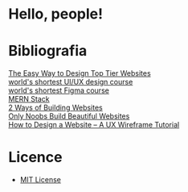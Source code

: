 # Hello, people!

# Bibliografia 

<a href="https://www.youtube.com/watch?v=qyomWr_C_jA&t=612s">The Easy Way to Design Top Tier Websites</a><br>
<a href="https://www.youtube.com/watch?v=wIuVvCuiJhU">world's shortest UI/UX design course</a><br>
<a href="https://www.youtube.com/watch?v=1pW_sk-2y40&list=WL&index=1">world's shortest Figma course</a><br>
<a href="https://www.geeksforgeeks.org/mern-stack/">MERN Stack</a><br>
<a href="https://www.youtube.com/watch?v=Kkjpvfwhv-c">2 Ways of Building Websites</a><br>
<a href="https://www.youtube.com/watch?v=NJGLR5gl6m4">Only Noobs Build Beautiful Websites</a><br>
<a href="https://www.youtube.com/watch?v=pN92rnO_n5U">How to Design a Website – A UX Wireframe Tutorial</a>

# Licence

<ul>
  <li><a href="/LICENSE">MIT License</a></li>
</ul>
